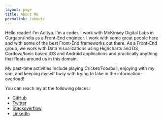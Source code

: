 ```yaml
---
layout: page
title: About Me
permalink: /about/
---
```


Hello reader!
I'm Aditya. I'm a coder. I work with McKinsey Digital Labs in Gurgaon/India as a Front-End engineer. I work with some great people here and with some of the best Front-End frameworks out there. As a Front-End group, we work with Data Visualizations using Highcharts and D3, Cordova/Ionic based iOS and Android applications and practically anything that floats around us in this domain.

My past-time activities include playing Cricket/Foosball, enjoying with my son, and keeping myself busy with trying to take in the information-overload!

You can reach my at the following places:

* [GitHub](github.com/adityadineshsaxena)
* [Twitter](http://twitter.com/adityasaxena)
* [Stackoverflow](http://stackoverflow.com/users/880372/adityasaxena)
* [LinkedIn](http://in.linkedin.com/in/adityasaxena)

